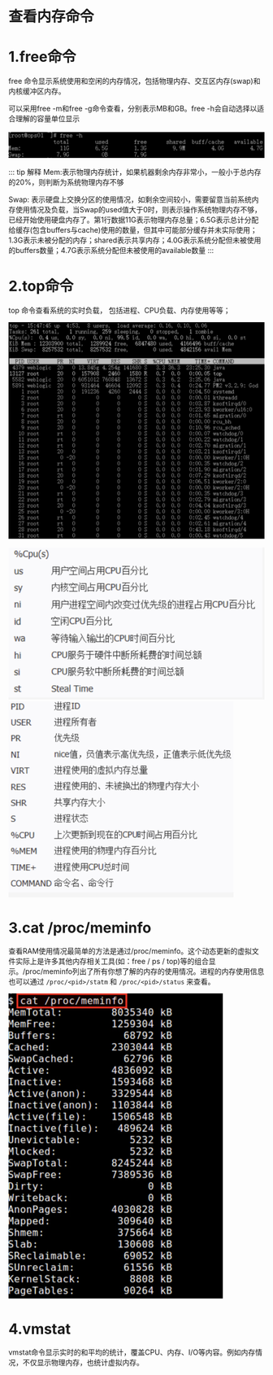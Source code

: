 # 查看内存命令

# 1.free命令

free 命令显示系统使用和空闲的内存情况，包括物理内存、交互区内存(swap)和内核缓冲区内存。

可以采用free -m和free -g命令查看，分别表示MB和GB。free -h会自动选择以适合理解的容量单位显示

![img](./assets/image-20220321112426279.png)

::: tip 解释
Mem:表示物理内存统计，如果机器剩余内存非常小，一般小于总内存的20%，则判断为系统物理内存不够

Swap: 表示硬盘上交换分区的使用情况，如剩余空间较小，需要留意当前系统内存使用情况及负载，当Swap的used值大于0时，则表示操作系统物理内存不够，已经开始使用硬盘内存了。第1行数据11G表示物理内存总量；6.5G表示总计分配给缓存(包含buffers与cache)使用的数量，但其中可能部分缓存并未实际使用；1.3G表示未被分配的内存；shared表示共享内存；4.0G表示系统分配但未被使用的buffers数量；4.7G表示系统分配但未被使用的available数量
:::

# 2.top命令

top 命令查看系统的实时负载， 包括进程、CPU负载、内存使用等等；

![img](./assets/image-20220321113444618.png)

<img src="./assets/image-20220321114446460.png" alt="image-20220321114446460" style="zoom:70%;" />

<img src="./assets/image-20220321114527144.png" alt="image-20220321114527144" style="zoom:60%;" />


# 3.cat /proc/meminfo

查看RAM使用情况最简单的方法是通过/proc/meminfo。这个动态更新的虚拟文件实际上是许多其他内存相关工具(如：free / ps / top)等的组合显示。/proc/meminfo列出了所有你想了解的内存的使用情况。进程的内存使用信息也可以通过 `/proc/<pid>/statm` 和 `/proc/<pid>/status` 来查看。

<img src="./assets/image-20220321115153647.png" alt="image-20220321115153647" style="zoom:60%;" />

# 4.vmstat

vmstat命令显示实时的和平均的统计，覆盖CPU、内存、I/O等内容。例如内存情况，不仅显示物理内存，也统计虚拟内存。







